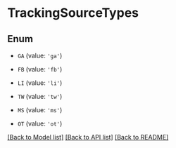# TrackingSourceTypes


## Enum

* `GA` (value: `'ga'`)

* `FB` (value: `'fb'`)

* `LI` (value: `'li'`)

* `TW` (value: `'tw'`)

* `MS` (value: `'ms'`)

* `OT` (value: `'ot'`)

[[Back to Model list]](../README.md#documentation-for-models) [[Back to API list]](../README.md#documentation-for-api-endpoints) [[Back to README]](../README.md)


